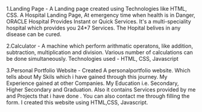 1.Landing Page - A Landing page created using Technologies like HTML, CSS. A Hospital Landing Page, At emergency time when health is in Danger, ORACLE Hospital Provides Instant or Quick Services. It's a multi-speciality hospital which provides you 24*7 Services. The Hopital belives in any disease can be cured.

2.Calculator - A machine which perform arithmatic operatons, like addition, subtraction, multiplication and division. Various number of calculations can be done simultaneously. Technologies used - HTML, CSS, Javascript

3.Personal Portfolio Website - Created A personalportfolio website. Which tells about My Skils which i have gained through this journey. My Experience gained at other Companies. My Education i.e. Secondary, Higher Secondary and Graduation. Also it contains Services provided by me and Projects that i have done . You can also contact me through filling the form. I created this website using HTML,CSS, Javascript.
